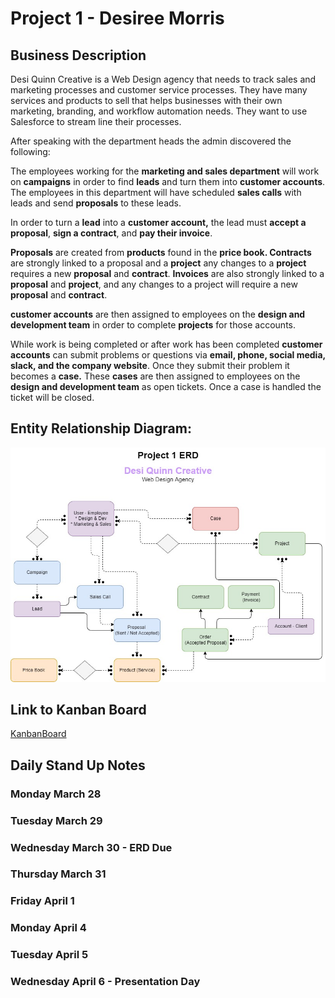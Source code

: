 # Project 1 - Desiree Morris

## Business Description

Desi Quinn Creative is a Web Design agency that needs to track sales and marketing processes
and customer service processes. They have many services and products to sell that helps businesses
with their own marketing, branding, and workflow automation needs. They want to use Salesforce to
stream line their processes.

After speaking with the department heads the admin discovered the following: 

The employees working for the **marketing and sales department** will work on **campaigns** in order to find **leads** and turn them into **customer accounts**.  The employees in this department will have scheduled **sales calls** with leads and send **proposals** to these leads.

In order to turn a **lead** into a **customer account,** the lead must **accept a proposal**, **sign a contract**, and **pay their invoice**. 

**Proposals** are created from **products** found in the **price book.  Contracts** are strongly linked to a proposal and a **project** any changes to a **project** requires a new **proposal** and **contract**. **Invoices** are also strongly linked to a **proposal** and **project**, and any changes to a project will require a new **proposal** and **contract**.

**customer accounts** are then assigned to employees on the **design and development team** in order to complete **projects** for those accounts.  

While work is being completed or after work has been completed **customer accounts** can submit problems or questions via **email, phone, social media, slack, and the company website**.  Once they submit their problem it becomes a **case.** These **cases** are then assigned to employees on the **design and development team** as open tickets. Once a case is handled the ticket will be closed.

## Entity Relationship Diagram:

![ERD](images/Project1ERD.jpg)

## Link to Kanban Board

[KanbanBoard](https://github.com/22-03-14RevatureSalesforceTraining/Amplifire/projects/7)

## Daily Stand Up Notes

### Monday March 28
### Tuesday March 29
### Wednesday March 30 - ERD Due
### Thursday March 31
### Friday April 1

### Monday April 4
### Tuesday April 5
### Wednesday April 6 - Presentation Day